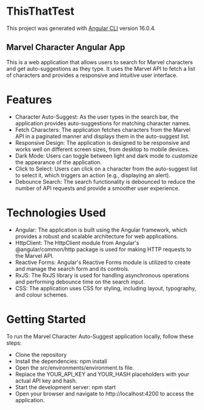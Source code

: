 # ThisThatTest

This project was generated with [Angular CLI](https://github.com/angular/angular-cli) version 16.0.4.

## Marvel Character Angular App
This is a web application that allows users to search for Marvel characters and get auto-suggestions as they type. It uses the Marvel API to fetch a list of characters and provides a responsive and intuitive user interface.

# Features
* Character Auto-Suggest: As the user types in the search bar, the application provides auto-suggestions for matching character names.
* Fetch Characters: The application fetches characters from the Marvel API in a paginated manner and displays them in the auto-suggest list.
* Responsive Design: The application is designed to be responsive and works well on different screen sizes, from desktop to mobile devices.
* Dark Mode: Users can toggle between light and dark mode to customize the appearance of the application.
* Click to Select: Users can click on a character from the auto-suggest list to select it, which triggers an action (e.g., displaying an alert).
* Debounce Search: The search functionality is debounced to reduce the number of API requests and provide a smoother user experience.

#  Technologies Used
* Angular: The application is built using the Angular framework, which provides a robust and scalable architecture for web applications.
* HttpClient: The HttpClient module from Angular's @angular/common/http package is used for making HTTP requests to the Marvel API.
* Reactive Forms: Angular's Reactive Forms module is utilized to create and manage the search form and its controls.
* RxJS: The RxJS library is used for handling asynchronous operations and performing debounce time on the search input.
* CSS: The application uses CSS for styling, including layout, typography, and colour schemes.

# Getting Started
To run the Marvel Character Auto-Suggest application locally, follow these steps:

* Clone the repository
* Install the dependencies: npm install
* Open the src/environments/environment.ts file.
* Replace the YOUR_API_KEY and YOUR_HASH placeholders with your actual API key and hash.
* Start the development server: npm start
* Open your browser and navigate to http://localhost:4200 to access the application.